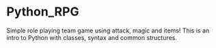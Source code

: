 # Python_RPG
Simple role playing team game using attack, magic and items! This is an intro to Python with classes, syntax and common structures.
